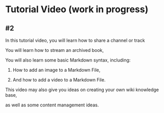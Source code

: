 # Tutorial  Video (work in progress)
## #2

In this tutorial video, you will learn how to share a channel or track

You will learn how to stream an archived book,

You will also learn some basic Markdown syntax, including:

1. How to add an image to a Markdown File,

2. And how to add a video to a Markdown File.  

This video may also give you ideas on creating your own wiki knowledge base,

as well as some content management ideas.